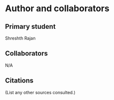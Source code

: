 Author and collaborators
========================

Primary student
---------------
Shreshth Rajan


Collaborators
-------------
N/A


Citations
---------
(List any other sources consulted.)
